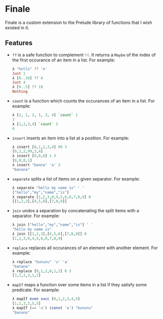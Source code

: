 # Finale

Finale is a custom extension to the Prelude library of functions that I wish
existed in it.

## Features

- `??` is a safe function to complement `!!`. It returns a `Maybe` of the index
  of the first occurance of an item in a list.
  For example:
  ```Haskell
  λ "hello" ?? 'e'
  Just 1
  λ [0..10] ?? 4
  Just 4
  λ [0..5] ?? 10
  Nothing
  ```

- `count` is a function which counts the occurances of an item in a list. For
  example:
  ```Haskell
  λ [1, 1, 2, 1, 3, 4] `count` 1
  3
  λ [1,2,3,4] `count` 5
  0
  ```

- `insert` inserts an item into a list at a position. For example:
  ```Haskell
  λ insert [0,1,2,3,4] 99 3
  [0,1,2,99,3,4]
  λ insert [0,0,0] 1 3
  [0,0,0,1]
  λ insert "banna" 'a' 3
  "banana"
  ```

- `separate` splits a list of items on a given separator. For example:
  ```Haskell
  λ separate "hello my name is" ' '
  ["hello","my","name","is"]
  λ separate [1,2,3,0,4,5,6,0,7,8,9] 0
  [[1,2,3],[4,5,6],[7,8,9]]
  ```

- `join` undos a separation by concatenating the split items with a separator.
  For example:
  ```Haskell
  λ join ["hello","my","name","is"] ' '
  "hello my name is"
  λ join [[1,2,3],[4,5,6],[7,8,9]] 0
  [1,2,3,0,4,5,6,0,7,8,9]
  ```

- `replace` replaces all occurances of an element with another element. For
  example:
  ```Haskell
  λ replace "bununu" 'u' 'a'
  "banana"
  λ replace [0,1,2,0,1,2] 0 3
  [3,1,2,3,1,2]
  ```

- `mapIf` maps a function over some items in a list if they satisfy some
  predicate. For example:
  ```Haskell
  λ mapIf even succ [0,1,2,3,4,5]
  [1,1,3,3,5,5]
  λ mapIf (== 'u') (const 'a') "bununu"
  "banana"
  ```
